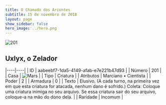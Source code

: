 ```yaml
---
title: O Chamado dos Arcontes
subtitle: 15 de novembro de 2018
layout: page
show_sidebar: false
hero_image: ../hero.png
---
```


![201](https://cdn.keyforgegame.com/media/card_front/pt/341_201_69W23Q88QWW4_pt.png)

## Uxlyx, o Zelador

|----|----|
| ID | aabeebf7-1da5-4149-afab-e7e221b47d93 |
| Número | 201 |
| Casa | ![Mars](https://archonarcana.com/images/thumb/d/de/Mars.png/22px-Mars.png "Marte") |
| Tipo | Criatura |
| Atributos | Marciano • Cientista |
| Poder | 2 |
| Armadura | 0 |
| Texto | Elusivo. (A cada turno, na primeira vez em que esta criatura for atacada, nenhum dano é sofrido.) Coleta: Coloque uma criatura inimiga no seu arquivo. Se essa criatura sair do seu arquivo, coloque-a na mão do dono dela. |
| Raridade | Incomum |
